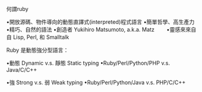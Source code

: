 何謂ruby

•開放源碼、物件導向的動態直譯式(interpreted)程式語⾔
•簡單哲學、⾼生產力
•精巧、⾃然的語法
•創造者 Yukihiro Matsumoto, a.k.a. Matz
　　•靈感來來⾃自 Lisp, Perl, 和 Smalltalk

Ruby 是動態強分型語⾔：

•動態 Dynamic v.s. 靜態 Static typing
•Ruby/Perl/Python/PHP v.s. Java/C/C++

•強 Strong v.s. 弱 Weak typing
•Ruby/Perl/Python/Java v.s. PHP/C/C++
